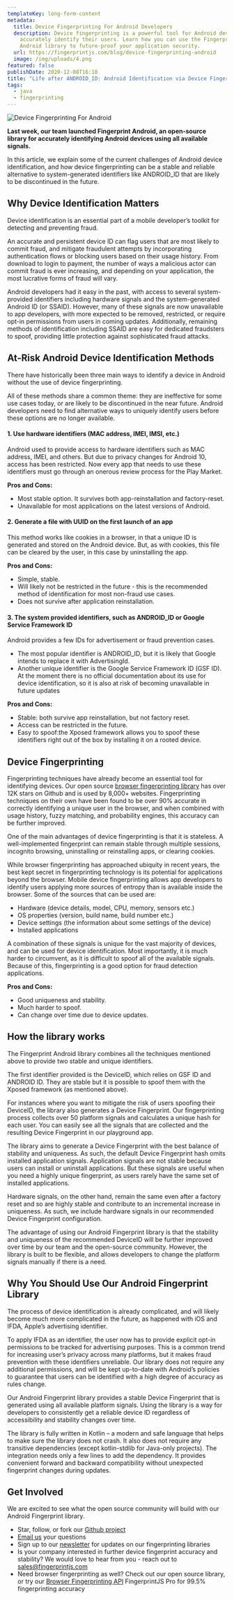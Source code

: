 ```yaml
---
templateKey: long-form-content
metadata:
  title: Device Fingerprinting For Android Developers
  description: Device fingerprinting is a powerful tool for Android developers to
    accurately identify their users. Learn how you can use the Fingerprint
    Android library to future-proof your application security.
  url: https://fingerprintjs.com/blog/device-fingerprinting-android
  image: /img/uploads/4.png
featured: false
publishDate: 2020-12-08T16:18
title: "Life after ANDROID_ID: Android Identification via Device Fingerprinting"
tags:
  - java
  - fingerprinting
---
```

![Device Fingerprinting For Android](/img/uploads/4.png)

**Last week, our team launched Fingerprint Android, an open-source library for accurately identifying Android devices using all available signals.**

In this article, we explain some of the current challenges of Android device identification, and how device fingerprinting can be a stable and reliable alternative to system-generated identifiers like ANDROID_ID that are likely to be discontinued in the future.

## Why Device Identification Matters

Device identification is an essential part of a mobile developer’s toolkit for detecting and preventing fraud.

An accurate and persistent device ID can flag users that are most likely to commit fraud, and mitigate fraudulent attempts by incorporating authentication flows or blocking users based on their usage history. From download to login to payment, the number of ways a malicious actor can commit fraud is ever increasing, and depending on your application, the most lucrative forms of fraud will vary.

Android developers had it easy in the past, with access to several system-provided identifiers including hardware signals and the system-generated Android ID (or SSAID). However, many of these signals are now unavailable to app developers, with more expected to be removed, restricted, or require opt-in permissions from users in coming updates. Additionally, remaining methods of identification including SSAID are easy for dedicated fraudsters to spoof, providing little protection against sophisticated fraud attacks.

## At-Risk Android Device Identification Methods

There have historically been three main ways to identify a device in Android without the use of device fingerprinting.

All of these methods share a common theme: they are ineffective for some use cases today, or are likely to be discontinued in the near future. Android developers need to find alternative ways to uniquely identify users before these options are no longer available.

#### 1. Use hardware identifiers (MAC address, IMEI, IMSI, etc.)

Android used to provide access to hardware identifiers such as MAC address, IMEI, and others. But due to privacy changes for Android 10, access has been restricted. Now every app that needs to use these identifiers must go through an onerous review process for the Play Market.

**Pros and Cons:**

* Most stable option. It survives both app-reinstallation and factory-reset.
* Unavailable for most applications on the latest versions of Android.

#### 2. Generate a file with UUID on the first launch of an app

This method works like cookies in a browser, in that a unique ID is generated and stored on the Android device. But, as with cookies, this file can be cleared by the user, in this case by uninstalling the app.

**Pros and Cons:**

* Simple, stable.
* Will likely not be restricted in the future - this is the recommended method of identification for most non-fraud use cases.
* Does not survive after application reinstallation.

#### 3. The system provided identifiers, such as ANDROID_ID or Google Service Framework ID

Android provides a few IDs for advertisement or fraud prevention cases.

* The most popular identifier is ANDROID_ID, but it is likely that Google intends to replace it with AdvertisingId.
* Another unique identifier is the Google Service Framework ID (GSF ID). At the moment there is no official documentation about its use for device identification, so it is also at risk of becoming unavailable in future updates

**Pros and Cons:**

* Stable: both survive app reinstallation, but not factory reset.
* Access can be restricted in the future.
* Easy to spoof:the Xposed framework allows you to spoof these identifiers right out of the box by installing it on a rooted device.

## Device Fingerprinting

Fingerprinting techniques have already become an essential tool for identifying devices. Our open source [browser fingerprinting library](https://github.com/fingerprintjs/fingerprintjs) has over 12K stars on Github and is used by 8,000+ websites. Fingerprinting techniques on their own have been found to be over 90% accurate in correctly identifying a unique user in the browser, and when combined with usage history, fuzzy matching, and probability engines, this accuracy can be further improved.

One of the main advantages of device fingerprinting is that it is stateless. A well-implemented fingerprint can remain stable through multiple sessions, incognito browsing, uninstalling or reinstalling apps, or clearing cookies.

While browser fingerprinting has approached ubiquity in recent years, the best kept secret in fingerprinting technology is its potential for applications beyond the browser. Mobile device fingerprinting allows app developers to identify users applying more sources of entropy than is available inside the browser. Some of the sources that can be used are:

* Hardware (device details, model, CPU, memory, sensors etc.)
* OS properties (version, build name, build number etc.)
* Device settings (the information about some settings of the device)
* Installed applications

A combination of these signals is unique for the vast majority of devices, and can be used for device identification. Most importantly, it is much harder to circumvent, as it is difficult to spoof all of the available signals. Because of this, fingerprinting is a good option for fraud detection applications.

**Pros and Cons:**

* Good uniqueness and stability.
* Much harder to spoof.
* Can change over time due to device updates.

## How the library works

The Fingerprint Android library combines all the techniques mentioned above to provide two stable and unique identifiers.

The first identifier provided is the DeviceID, which relies on GSF ID and ANDROID ID. They are stable but it is possible to spoof them with the Xposed framework (as mentioned above).

For instances where you want to mitigate the risk of users spoofing their DeviceID, the library also generates a Device Fingerprint. Our fingerprinting process collects over 50 platform signals and calculates a unique hash for each user. You can easily see all the signals that are collected and the resulting Device Fingerprint in our playground app.

The library aims to generate a Device Fingerprint with the best balance of stability and uniqueness. As such, the default Device Fingerprint hash omits installed application signals. Application signals are not stable because users can install or uninstall applications. But these signals are useful when you need a highly unique fingerprint, as users rarely have the same set of installed applications.

Hardware signals, on the other hand, remain the same even after a factory reset and so are highly stable and contribute to an incremental increase in uniqueness. As such, we include hardware signals in our recommended Device Fingerprint configuration.

The advantage of using our Android Fingerprint library is that the stability and uniqueness of the recommended DeviceID will be further improved over time by our team and the open-source community. However, the library is built to be flexible, and allows developers to change the platform signals manually if there is a need.

## Why You Should Use Our Android Fingerprint Library

The process of device identification is already complicated, and will likely become much more complicated in the future, as happened with iOS and IFDA, Apple’s advertising identifier.

To apply IFDA as an identifier, the user now has to provide explicit opt-in permissions to be tracked for advertising purposes. This is a common trend for increasing user’s privacy across many platforms, but it makes fraud prevention with these identifiers unreliable. Our library does not require any additional permissions, and will be kept up-to-date with Android’s policies to guarantee that users can be identified with a high degree of accuracy as rules change.

Our Android Fingerprint library provides a stable Device Fingerprint that is generated using all available platform signals. Using the library is a way for developers to consistently get a reliable device ID regardless of accessibility and stability changes over time.

The library is fully written in Kotlin – a modern and safe language that helps to make sure the library does not crash. It also does not require any transitive dependencies (except kotlin-stdlib for Java-only projects). The integration needs only a few lines to add the dependency. It provides convenient forward and backward compatibility without unexpected fingerprint changes during updates.

## Get Involved

We are excited to see what the open source community will build with our Android Fingerprint library.

* Star, follow, or fork our [Github project](https://github.com/fingerprintjs/fingerprint-android)
* [Email us](mailto:sales@fingerprintjs.com) your questions
* Sign up to our [newsletter](https://mailchi.mp/708d84efc0c1/updates-signup) for updates on our fingerprinting libraries
* Is your company interested in further device fingerprint accuracy and stability? We would love to hear from you - reach out to [sales@fingerprintjs.com](sales@fingerprintjs.com)
* Need browser fingerprinting as well? Check out our open source library, or try our [Browser Fingerprinting API](https://fingerprintjs.com/) FingerprintJS Pro for 99.5% fingerprinting accuracy